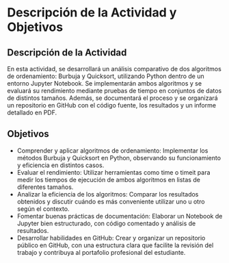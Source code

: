 # Descripción de la Actividad y Objetivos

## Descripción de la Actividad
En esta actividad, se desarrollará un análisis comparativo de dos algoritmos de ordenamiento: Burbuja y Quicksort, utilizando Python dentro de un entorno Jupyter Notebook. Se implementarán ambos algoritmos y se evaluará su rendimiento mediante pruebas de tiempo en conjuntos de datos de distintos tamaños. Además, se documentará el proceso y se organizará un repositorio en GitHub con el código fuente, los resultados y un informe detallado en PDF.

## Objetivos
* Comprender y aplicar algoritmos de ordenamiento: Implementar los métodos Burbuja y Quicksort en Python, observando su funcionamiento y eficiencia en distintos casos.
* Evaluar el rendimiento: Utilizar herramientas como time o timeit para medir los tiempos de ejecución de ambos algoritmos en listas de diferentes tamaños.
* Analizar la eficiencia de los algoritmos: Comparar los resultados obtenidos y discutir cuándo es más conveniente utilizar uno u otro según el contexto.
* Fomentar buenas prácticas de documentación: Elaborar un Notebook de Jupyter bien estructurado, con código comentado y análisis de resultados.
* Desarrollar habilidades en GitHub: Crear y organizar un repositorio público en GitHub, con una estructura clara que facilite la revisión del trabajo y contribuya al portafolio profesional del estudiante.
